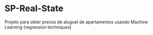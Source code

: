 # SP-Real-State
Projeto para obter precos de aluguel de apartamentos usando Machine Learning (regression techniques)
